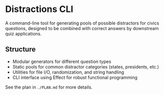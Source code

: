 # Distractions CLI

A command-line tool for generating pools of possible distractors for civics questions, designed to be combined with correct answers by downstream quiz applications.

## Structure

- Modular generators for different question types
- Static pools for common distractor categories (states, presidents, etc.)
- Utilities for file I/O, randomization, and string handling
- CLI interface using Effect for robust functional programming

See the plan in `./PLAN.md` for more details.
